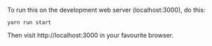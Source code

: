 To run this on the development web server (localhost:3000), do this:

    yarn run start

Then visit http://localhost:3000 in your favourite browser.

